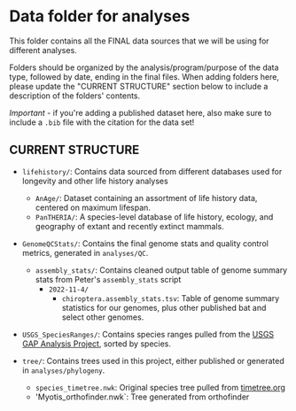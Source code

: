 Data folder for analyses
========================

This folder contains all the FINAL data sources that we will be using for different analyses.

Folders should be organized by the analysis/program/purpose of the data type, followed by date,
ending in the final files. When adding folders here, please update the "CURRENT
STRUCTURE" section below to include a description of the folders' contents.

*Important* - if you're adding a published dataset here, also make sure to include a `.bib` file
with the citation for the data set!

CURRENT STRUCTURE
-----------------

- `lifehistory/`: Contains data sourced from different databases used for longevity and other
life history analyses
  - `AnAge/`: Dataset containing an assortment of life history data, centered on maximum lifespan.
  - `PanTHERIA/`: A species-level database of life history, ecology, and geography of extant and
recently extinct mammals.

- `GenomeQCStats/`: Contains the final genome stats and quality control metrics, generated in `analyses/QC`.
  - `assembly_stats/`: Contains cleaned output table of genome summary stats from Peter's
`assembly_stats` script
    - `2022-11-4/`
      - `chiroptera.assembly_stats.tsv`: Table of genome summary statistics for our genomes, plus
other published bat and select other genomes.

- `USGS_SpeciesRanges/`: Contains species ranges pulled from the
[USGS GAP Analysis Project](https://www.usgs.gov/programs/gap-analysis-project), sorted by species.

- `tree/`: Contains trees used in this project, either published or generated in `analyses/phylogeny`.
  - `species_timetree.nwk`: Original species tree pulled from [timetree.org](https://timetree.org)
  - 'Myotis_orthofinder.nwk`: Tree generated from orthofinder
